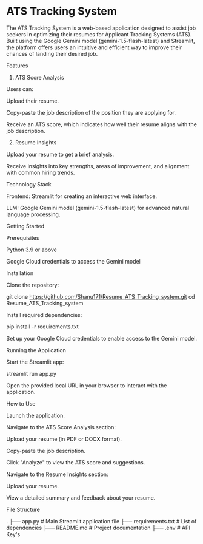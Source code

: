 # ATS Tracking System

The ATS Tracking System is a web-based application designed to assist job seekers in optimizing their resumes for Applicant Tracking Systems (ATS). Built using the Google Gemini model (gemini-1.5-flash-latest) and Streamlit, the platform offers users an intuitive and efficient way to improve their chances of landing their desired job.

Features

1. ATS Score Analysis

Users can:

Upload their resume.

Copy-paste the job description of the position they are applying for.

Receive an ATS score, which indicates how well their resume aligns with the job description.

2. Resume Insights

Upload your resume to get a brief analysis.

Receive insights into key strengths, areas of improvement, and alignment with common hiring trends.

Technology Stack

Frontend: Streamlit for creating an interactive web interface.

LLM: Google Gemini model (gemini-1.5-flash-latest) for advanced natural language processing.

Getting Started

Prerequisites

Python 3.9 or above

Google Cloud credentials to access the Gemini model

Installation

Clone the repository:

git clone https://github.com/Shanu171/Resume_ATS_Tracking_system.git
cd Resume_ATS_Tracking_system

Install required dependencies:

pip install -r requirements.txt

Set up your Google Cloud credentials to enable access to the Gemini model.

Running the Application

Start the Streamlit app:

streamlit run app.py

Open the provided local URL in your browser to interact with the application.

How to Use

Launch the application.

Navigate to the ATS Score Analysis section:

Upload your resume (in PDF or DOCX format).

Copy-paste the job description.

Click "Analyze" to view the ATS score and suggestions.

Navigate to the Resume Insights section:

Upload your resume.

View a detailed summary and feedback about your resume.

File Structure

.
├── app.py                 # Main Streamlit application file
├── requirements.txt       # List of dependencies
├── README.md              # Project documentation
├── .env                   # API Key's

